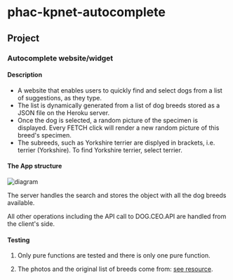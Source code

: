 # phac-kpnet-autocomplete

## Project

### Autocomplete website/widget

#### Description
- A website that enables users to quickly find and select dogs from a list of suggestions, as they type.
- The list is dynamically generated from a list of dog breeds stored as a JSON file on the Heroku server.
- Once the dog is selected, a random picture of the specimen is displayed. Every FETCH click will render a new random picture of this breed's specimen.
- The subreeds, such as Yorkshire terrier are displyed in brackets, i.e. terrier (Yorkshire). To find Yorkshire terrier, select terrier.

#### The App structure

![diagram](https://user-images.githubusercontent.com/18426161/37788373-29823162-2df9-11e8-940e-39ce288e92ca.jpg)

The server handles the search and stores the object with all the dog breeds available.

All other operations including the API call to DOG.CEO.API are handled from the client's side.

#### Testing

1) Only pure functions are tested and there is only one pure function.

2) The photos and the original list of breeds come from: [see resource](https://dog.ceo/dog-api/).

